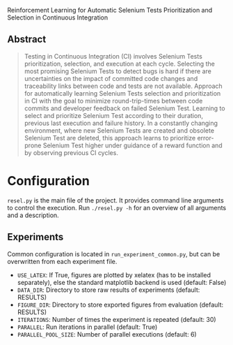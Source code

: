 Reinforcement Learning for Automatic Selenium Tests Prioritization and Selection in Continuous Integration

## Abstract

> Testing in Continuous Integration (CI) involves Selenium Tests prioritization, selection, and execution at each cycle.
> Selecting the most promising Selenium Tests to detect bugs is hard if there are uncertainties on the impact of committed code changes and traceability links between code and tests are not available.
> Approach for automatically learning Selenium Tests selection and prioritization in CI with the goal to minimize round-trip-times between code commits and developer feedback on failed Selenium Test.
> Learning to select and prioritize Selenium Test according to their duration, previous last execution and failure history.
> In a constantly changing environment, where new Selenium Tests are created and obsolete Selenium Test are deleted, this approach learns to prioritize error-prone Selenium Test higher under guidance of a reward function and by observing previous CI cycles.

# Configuration


`resel.py` is the main file of the project.
It provides command line arguments to control the execution.
Run `./resel.py -h` for an overview of all arguments and a description.

## Experiments

Common configuration is located in `run_experiment_common.py`, but can be overwritten from each experiment file.

- `USE_LATEX`: If True, figures are plotted by xelatex (has to be installed separately), else the standard matplotlib backend is used (default: False)
- `DATA_DIR`: Directory to store raw results of experiments (default: RESULTS)
- `FIGURE_DIR`: Directory to store exported figures from evaluation (default: RESULTS)
- `ITERATIONS`: Number of times the experiment is repeated (default: 30)
- `PARALLEL`: Run iterations in parallel (default: True)
- `PARALLEL_POOL_SIZE`: Number of parallel executions (default: 6)

